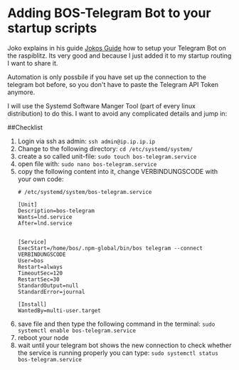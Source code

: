 # Adding BOS-Telegram Bot to your startup scripts

Joko explains in his guide [Jokos Guide](https://btc21.de/lightning-node-bot/) how to setup your Telegram Bot on the raspiblitz. Its very good and because I just added it to my startup routing
I want to share it.

Automation is only possbile if you have set up the connection to the telegram bot before, so you don't have to paste the Telegram API Token anymore.

I will use the Systemd Software Manger Tool (part of every linux distribution) to do this. I want to avoid any complicated details and jump in:

##Checklist

1. Login via ssh as admin: `ssh admin@ip.ip.ip.ip`
2. Change to the following directory: `cd /etc/systemd/system/`
3. create a so called unit-file: `sudo touch bos-telegram.service`
4. open file with: `sudo nano bos-telegram.service`
5. copy the following content into it, change VERBINDUNGSCODE with your own code:
    ```# Systemd unit for Bos-Telegram Bot
    # /etc/systemd/system/bos-telegram.service

    [Unit]
    Description=bos-telegram
    Wants=lnd.service
    After=lnd.service


    [Service] 
    ExecStart=/home/bos/.npm-global/bin/bos telegram --connect VERBINDUNGSCODE
    User=bos
    Restart=always
    TimeoutSec=120
    RestartSec=30
    StandardOutput=null
    StandardError=journal

    [Install]
    WantedBy=multi-user.target 
 6. save file and then type the following command in the terminal: `sudo systemctl enable bos-telegram.service`
 7. reboot your node
 8. wait until your telegram bot shows the new connection to check whether the service is running properly you can type: `sudo systemctl status  bos-telegram.service`

